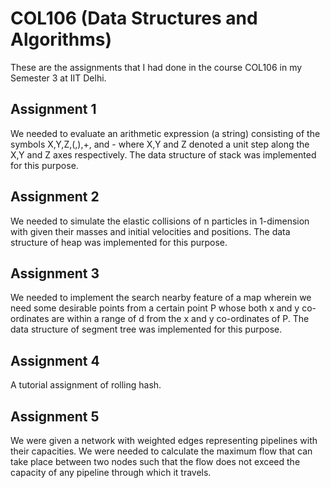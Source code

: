 # COL106 (Data Structures and Algorithms)

These are the assignments that I had done in the course COL106 in my Semester 3 at IIT Delhi.

## Assignment 1
We needed to evaluate an arithmetic expression (a string) consisting of the symbols X,Y,Z,(,),+, and - where X,Y and Z denoted a unit step along the X,Y and Z axes respectively.
The data structure of stack was implemented for this purpose.

## Assignment 2
We needed to simulate the elastic collisions of n particles in 1-dimension with given their masses and initial velocities and positions.
The data structure of heap was implemented for this purpose.

## Assignment 3
We needed to implement the search nearby feature of a map wherein we need some desirable points from a certain point P whose both x and y co-ordinates are within a range of d from the x and y co-ordinates of P.
The data structure of segment tree was implemented for this purpose.

## Assignment 4
A tutorial assignment of rolling hash.

## Assignment 5
We were given a network with weighted edges representing pipelines with their capacities. We were needed to calculate the maximum flow that can take place between two nodes such that the
flow does not exceed the capacity of any pipeline through which it travels.
